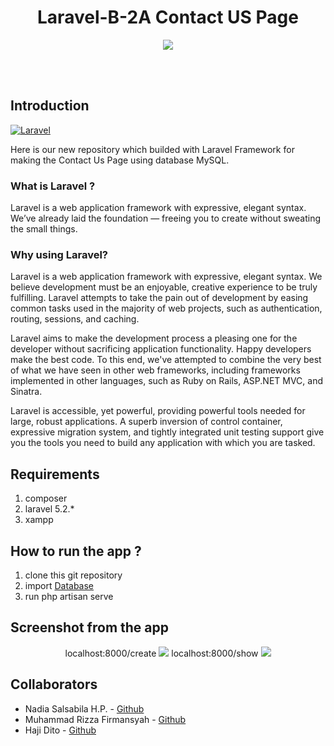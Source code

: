 <h1 align='center'>Laravel-B-2A Contact US Page</h1>

<p align='center'>
  <a href='https://laravel.com/'>
  <img src='https://i0.wp.com/timleland.com/wp-content/uploads/2016/06/laravel-logo-e1422466263489.png?w=750&ssl=1' />
  </a>
</p>

<br>
<br>

## Introduction
[![Laravel](https://img.shields.io/badge/Laravel-5.2.*-orange.svg?style=rounded-square)](https://laravel.com/)

Here is our new repository which builded with Laravel Framework for making the Contact Us Page using database MySQL.

### What is Laravel ?
Laravel is a web application framework with expressive, elegant syntax. We’ve already laid the foundation — freeing you to create without sweating the small things.

### Why using Laravel?
Laravel is a web application framework with expressive, elegant syntax. We believe development must be an enjoyable, creative experience to be truly fulfilling. Laravel attempts to take the pain out of development by easing common tasks used in the majority of web projects, such as authentication, routing, sessions, and caching.

Laravel aims to make the development process a pleasing one for the developer without sacrificing application functionality. Happy developers make the best code. To this end, we've attempted to combine the very best of what we have seen in other web frameworks, including frameworks implemented in other languages, such as Ruby on Rails, ASP.NET MVC, and Sinatra.

Laravel is accessible, yet powerful, providing powerful tools needed for large, robust applications. A superb inversion of control container, expressive migration system, and tightly integrated unit testing support give you the tools you need to build any application with which you are tasked.

## Requirements
1. composer
2. laravel 5.2.*
3. xampp

## How to run the app ?
1. clone this git repository
2. import [Database](https://github.com/hajidito9/Laravel-B-2A/blob/master/assignment-laravel.sql)
3. run php artisan serve

## Screenshot from the app
<p align='center'>
  <span>
    localhost:8000/create
  <img src='https://github.com/hajidito9/Laravel-B-2A/blob/master/WhatsApp%20Image%202019-11-08%20at%2016.34.53.jpeg' />
    localhost:8000/show
  <img src='https://github.com/hajidito9/Laravel-B-2A/blob/master/WhatsApp%20Image%202019-11-08%20at%2016.34.29.jpeg' />
  </span>
</p>

## Collaborators
* Nadia Salsabila H.P. - [Github](https://github.com/nadialsaaa)
* Muhammad Rizza Firmansyah - [Github](https://github.com/rizzaff)
* Haji Dito - [Github](https://github.com/hajidito9)
